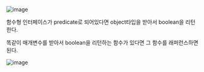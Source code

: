 ![image](https://user-images.githubusercontent.com/108928206/185145826-c6d0ca7d-9244-4242-a8d7-25783bd0bf44.png)

함수형 인터페이스가 predicate로 되어있다면 object타입을 받아서 boolean을 리턴한다.

똑같이 매개변수를 받아서 boolean을 리턴하는 함수가 있다면 그 함수를 래퍼런스하면 된다.

![image](https://user-images.githubusercontent.com/108928206/185146311-f08be7f2-f59b-4e7e-b553-bb2fa474ba28.png)
